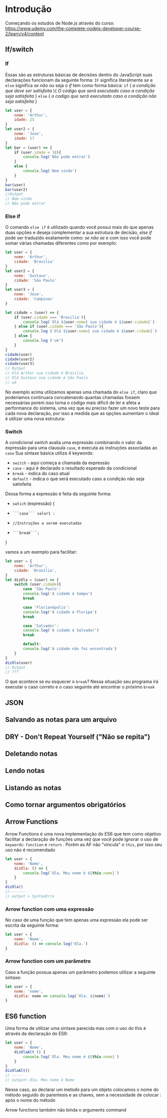 # Introdução

Começando os estudos de Node.js através do curso: https://www.udemy.com/the-complete-nodejs-developer-course-2/learn/v4/content

## If/switch
### If
Essas são as estruturas básicas de decisões dentro do JavaScript suas declarações funcionam da seguinte forma:
```IF``` significa literalmente _se_ e ```else``` significa _se não_ ou seja o _if_ tem como forma básica:
```if``` ( _a condição que deve ser satisfeita_ ){
    _O código que será executado caso a condição seja satisfeita_
}
```else``` {
    _o codigo que será executado caso a condição não seja satisfeita_
}

```js
let user = {
    nome: 'Arthur',
    idade: 25
}
let user2 = {
    nome: 'Jose',
    idade: 17
}
let bar = (user) => {
    if (user.idade < 18){
        console.log('Não pode entrar')
    }
    else {
        console.log('Bem vindo')
    }
}
bar(user)
bar(user2)
//Output
// Bem vindo
// Não pode entrar
```

### Else if
O comando ```else if``` é utilizado quando você possui mais do que apenas duas opções e deseja complementar a sua estrutura de decisão, _else if_ pode ser traduzido exatamente como: _se não se_ e com isso você pode somar várias chamadas diferentes como por exemplo:
```js
let user = {
    nome: 'Arthur',
    cidade: 'Brasilia'
}
let user2 = {
    nome: 'Gustavo',
    cidade: 'São Paulo'
}
let user3 = {
    nome: 'Jose',
    cidade: 'Campinas'
}

let cidade = (user) => {
    if (user.cidade === 'Brasilia'){
        console.log(`Olá ${user.nome} sua cidade é ${user.cidade}`)
    } else if (user.cidade === 'São Paulo'){
        console.log (`Olá ${user.nome} sua cidade é ${user.cidade}`)
    } else {
        console.log ('ué')
    }
}
cidade(user)
cidade(user2)
cidade(user3)
// Output
// Olá Arthur sua cidade é Brasilia
// Olá Gustavo sua cidade é São Paulo
// ué
```
No exemplo acima utilizamos apenas uma chamada do ```else if```, claro que poderíamos continuara concatenando quantas chamadas fossem necessárias porem isso torna o código mais dificil de ler e afeta a performance do sistema, uma vez que eu preciso fazer um novo teste para cada nova declaração, por isso a medida que as opções aumentam o ideal é utilizar uma nova estrutura:
### Switch
A condicional *switch* avalia uma expressão combinando o valor da expressão para uma clausula ```case```, e executa as instruções associadas ao ```case```
Sua sintaxe básica utiliza 4 keywords:
- ```switch``` - aqui começa a chamada da expressão
- ```case```  - aqui é declarado o resultado esperado da condicional 
- ```break``` - indica do caso atual
- ```default``` - indica o que será executado caso a condição não seja satisfeita

Dessa forma a expressão é feita da seguinte forma:

- ```swtich``` (expressão) {
-     ```case``` valor1 :
-     //Instruções a serem executadas
-     ```break```;
}

vamos a um exemplo para facilitar:
```js
let user = {
    nome: 'Arthur',
    cidade: 'Brasília',
}
let dizOla = (user) => {
    switch (user.cidade){
        case 'São Paulo':
        console.log('A cidade é Sampa')
        break

        case 'Florianópolis':
        console.log('A cidade é Floripa')
        break

        case 'Salvador':
        console.log('A cidade é Salvador')
        break

        default:
        console.log('A cidade não foi encontrada') 
    }
}
dizOla(user)
// Output
// ???
```
O que acontece se eu esquecer o ```break```?
Nessa situação seu programa irá executar o caso correto e o caso seguinte até encontrar o próximo ```break```

## JSON


## Salvando as notas para um arquivo


## DRY - Don't Repeat Yourself ("Não se repita")


## Deletando notas


## Lendo notas

## Listando as notas

## Como tornar argumentos obrigatórios

## Arrow Functions
Arrow Functions é uma nova implementação do ES6 que tem como objetivo facilitar a declaração de funções uma vez que você pode ignorar o uso de ```keywords```: ```function``` e ```return``` .
Porém as AF não "vincula" o ```this```, por isso seu uso não é recomendado
```js
let user = {
    nome: 'Nome',
    dizOla: () => {
        console.log(`Ola. Meu nome é ${this.name}`)
    }
}
dizOla()
//-------
// output > SyntaxErro
```
### Arrow function com uma expressão
No caso de uma função que tem apenas uma expressão ela pode ser escrita da seguinte forma:
```js
let user = {
    nome: 'Nome',
    dizOla: () => console.log('Ola.')
}
```
### Arrow function com um parâmetro
Caso a função possua apenas um parâmetro podemos utilizar a seguinte sintaxe:
```js
let user = {
    nome: 'nome',
    dizOla: nome => console.log(`Ola. ${nome}`)
}
```
 
## ES6 function 
Uma forma de utilizar uma sintaxe parecida mas com o uso do this é através da declaração do ES6:
```js
let user = {
    nome: 'Nome',
    dizOlaAlt () {
        console.log(`Ola. Meu nome é ${this.nome}`)
    }
}
dizOlaAlt()
// -----
// output> Ola. Meu nome é Nome
```
Nesse caso, ao declarar um metodo para um objeto colocamos o nome do método seguido do parentesis e as chaves, sem a necessidade de colocar : após o nome do método

Arrow functions também não binda o arguments command

